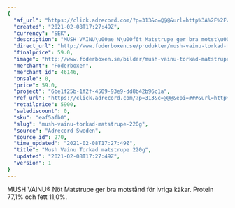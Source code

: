```yaml
---
{
  "af_url": "https://click.adrecord.com/?p=313&c=@@@&url=http%3A%2F%2Fwww.foderboxen.se%2Fprodukter%2Fmush-vainu-torkad-matstrupe-220g%2C667",
  "created": "2021-02-08T17:27:49Z",
  "currency": "SEK",
  "description": "MUSH VAINU\u00ae N\u00f6t Matstrupe ger bra motst\u00e5nd f\u00f6r ivriga k\u00e4kar. Protein 77,1% och fett 11,0%.",
  "direct_url": "http://www.foderboxen.se/produkter/mush-vainu-torkad-matstrupe-220g,667",
  "finalprice": 59.0,
  "image": "http://www.foderboxen.se/bilder/mush-vainu-torkad-matstrupe-220g-667.png",
  "merchant": "Foderboxen",
  "merchant_id": 46146,
  "onsale": 0,
  "price": 59.0,
  "project": "6be1f25b-1f2f-4509-93e9-dd8b42b96c1a",
  "ref_url": "https://click.adrecord.com/?p=313&c=@@@&epi=###&url=http%3A%2F%2Fwww.foderboxen.se%2Fprodukter%2Fmush-vainu-torkad-matstrupe-220g%2C667",
  "retailprice": 5900,
  "salediscount": 0,
  "sku": "eaf5afb0",
  "slug": "mush-vainu-torkad-matstrupe-220g",
  "source": "Adrecord Sweden",
  "source_id": 270,
  "time_updated": "2021-02-08T17:27:49Z",
  "title": "Mush Vainu Torkad matstrupe 220g",
  "updated": "2021-02-08T17:27:49Z",
  "version": 1
}
---
```


<p>MUSH VAINU® Nöt Matstrupe ger bra motstånd för ivriga käkar. Protein 77,1% och fett 11,0%.</p>
